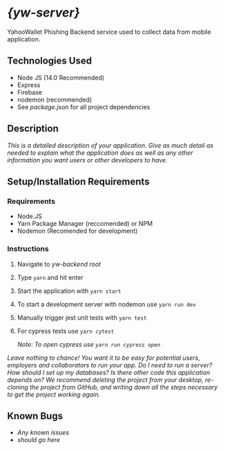 # _{yw-server}_

 YahooWallet Phishing Backend service used to collect data from mobile application.

## Technologies Used

- Node JS (14.0 Recommended)
- Express
- Firebase
- nodemon (recommended)
- See _package.json_ for all project dependencies

## Description

_This is a detailed description of your application. Give as much detail as needed to explain what the application does as well as any other information you want users or other developers to have._

## Setup/Installation Requirements

### Requirements

- Node.JS
- Yarn Package Manager (reccomended) or NPM
- Nodemon (Recomended for development)

### Instructions

1. Navigate to _yw-backend root_
2. Type `yarn` and hit enter
3. Start the application with `yarn start`
4. To start a development server with nodemon use `yarn run dev`
5. Manually trigger jest unit tests with `yarn test`
6. For cypress tests use `yarn cytest`

    _Note: To open cypress use `yarn run cypress open`_

_Leave nothing to chance! You want it to be easy for potential users, employers and collaborators to run your app. Do I need to run a server? How should I set up my databases? Is there other code this application depends on? We recommend deleting the project from your desktop, re-cloning the project from GitHub, and writing down all the steps necessary to get the project working again._

## Known Bugs

- _Any known issues_
- _should go here_
